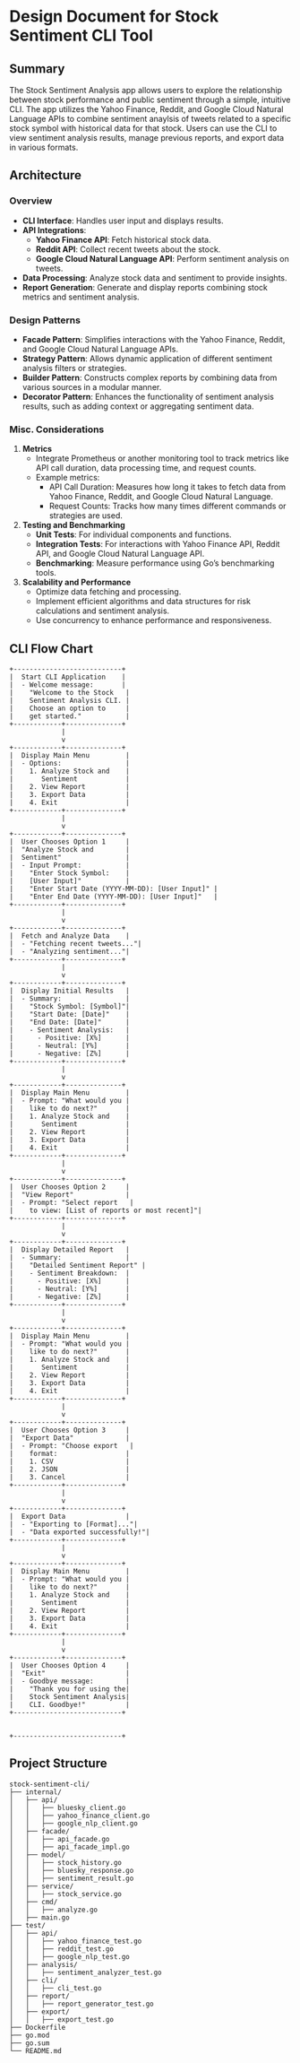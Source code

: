 # Design Document for Stock Sentiment CLI Tool
    
## Summary 
The Stock Sentiment Analysis app allows users to explore the relationship between stock performance and public sentiment through a simple, intuitive CLI. The app utilizes the Yahoo Finance, Reddit, and Google Cloud Natural Language APIs to combine sentiment anaylsis of tweets related to a specific stock symbol with historical data for that stock. Users can use the CLI to view sentiment analysis results, manage previous reports, and export data in various formats.

## Architecture 
### Overview 
- **CLI Interface**: Handles user input and displays results.
- **API Integrations**:
    - **Yahoo Finance API**: Fetch historical stock data.
    - **Reddit API**: Collect recent tweets about the stock.
    - **Google Cloud Natural Language API**: Perform sentiment analysis on tweets.
- **Data Processing**: Analyze stock data and sentiment to provide insights.
- **Report Generation**: Generate and display reports combining stock metrics and sentiment analysis.
### Design Patterns
  - **Facade Pattern**: Simplifies interactions with the Yahoo Finance, Reddit, and Google Cloud Natural Language APIs.
  - **Strategy Pattern**: Allows dynamic application of different sentiment analysis filters or strategies.
  - **Builder Pattern**: Constructs complex reports by combining data from various sources in a modular manner.
  - **Decorator Pattern**: Enhances the functionality of sentiment analysis results, such as adding context or aggregating sentiment data.
### Misc. Considerations
1. **Metrics**
    - Integrate Prometheus or another monitoring tool to track metrics like API call duration, data processing time, and request counts.
    - Example metrics:
        - API Call Duration: Measures how long it takes to fetch data from Yahoo Finance, Reddit, and Google Cloud Natural Language.
        - Request Counts: Tracks how many times different commands or strategies are used.
2. **Testing and Benchmarking**
    - **Unit Tests**: For individual components and functions.
    - **Integration Tests**: For interactions with Yahoo Finance API, Reddit API, and Google Cloud Natural Language API.
    - **Benchmarking**: Measure performance using Go’s benchmarking tools.
3. **Scalability and Performance**
    - Optimize data fetching and processing.
    - Implement efficient algorithms and data structures for risk calculations and sentiment analysis.
    - Use concurrency to enhance performance and responsiveness.
  
## CLI Flow Chart

```
+---------------------------+
|  Start CLI Application    |
|  - Welcome message:       |
|    "Welcome to the Stock   |
|    Sentiment Analysis CLI. |
|    Choose an option to     |
|    get started."           |
+------------+--------------+
             |
             v
+------------+--------------+
|  Display Main Menu         |
|  - Options:                |
|    1. Analyze Stock and    |
|       Sentiment            |
|    2. View Report          |
|    3. Export Data          |
|    4. Exit                 |
+------------+--------------+
             |
             v
+------------+--------------+
|  User Chooses Option 1     |
|  "Analyze Stock and        |
|  Sentiment"                |
|  - Input Prompt:           |
|    "Enter Stock Symbol:    |
|    [User Input]"           |
|    "Enter Start Date (YYYY-MM-DD): [User Input]" |
|    "Enter End Date (YYYY-MM-DD): [User Input]"   |
+------------+--------------+
             |
             v
+------------+--------------+
|  Fetch and Analyze Data    |
|  - "Fetching recent tweets..."|
|  - "Analyzing sentiment..."|
+------------+--------------+
             |
             v
+------------+--------------+
|  Display Initial Results   |
|  - Summary:                |
|    "Stock Symbol: [Symbol]"|
|    "Start Date: [Date]"    |
|    "End Date: [Date]"      |
|    - Sentiment Analysis:   |
|      - Positive: [X%]      |
|      - Neutral: [Y%]       |
|      - Negative: [Z%]      |
+------------+--------------+
             |
             v
+------------+--------------+
|  Display Main Menu         |
|  - Prompt: "What would you |
|    like to do next?"       |
|    1. Analyze Stock and    |
|       Sentiment            |
|    2. View Report          |
|    3. Export Data          |
|    4. Exit                 |
+------------+--------------+
             |
             v
+------------+--------------+
|  User Chooses Option 2     |
|  "View Report"             |
|  - Prompt: "Select report   |
|    to view: [List of reports or most recent]"|
+------------+--------------+
             |
             v
+------------+--------------+
|  Display Detailed Report   |
|  - Summary:                |
|    "Detailed Sentiment Report" |
|    - Sentiment Breakdown:  |
|      - Positive: [X%]      |
|      - Neutral: [Y%]       |
|      - Negative: [Z%]      |
+------------+--------------+
             |
             v
+------------+--------------+
|  Display Main Menu         |
|  - Prompt: "What would you |
|    like to do next?"       |
|    1. Analyze Stock and    |
|       Sentiment            |
|    2. View Report          |
|    3. Export Data          |
|    4. Exit                 |
+------------+--------------+
             |
             v
+------------+--------------+
|  User Chooses Option 3     |
|  "Export Data"             |
|  - Prompt: "Choose export   |
|    format:                 |
|    1. CSV                  |
|    2. JSON                 |
|    3. Cancel               |
+------------+--------------+
             |
             v
+------------+--------------+
|  Export Data               |
|  - "Exporting to [Format]..."|
|  - "Data exported successfully!"|
+------------+--------------+
             |
             v
+------------+--------------+
|  Display Main Menu         |
|  - Prompt: "What would you |
|    like to do next?"       |
|    1. Analyze Stock and    |
|       Sentiment            |
|    2. View Report          |
|    3. Export Data          |
|    4. Exit                 |
+------------+--------------+
             |
             v
+------------+--------------+
|  User Chooses Option 4     |
|  "Exit"                    |
|  - Goodbye message:        |
|    "Thank you for using the|
|    Stock Sentiment Analysis|
|    CLI. Goodbye!"          |
+---------------------------+


+---------------------------+

```

## Project Structure
```
stock-sentiment-cli/
├── internal/
│   ├── api/
│   │   ├── bluesky_client.go
│   │   ├── yahoo_finance_client.go
│   │   ├── google_nlp_client.go
│   ├── facade/
│   │   ├── api_facade.go
│   │   ├── api_facade_impl.go
│   ├── model/
│   │   ├── stock_history.go
│   │   ├── bluesky_response.go
│   │   ├── sentiment_result.go
│   ├── service/
│   │   ├── stock_service.go
│   ├── cmd/
│   │   ├── analyze.go
│   ├── main.go
├── test/
│   ├── api/
│   │   ├── yahoo_finance_test.go
│   │   ├── reddit_test.go
│   │   ├── google_nlp_test.go
│   ├── analysis/
│   │   ├── sentiment_analyzer_test.go
│   ├── cli/
│   │   ├── cli_test.go
│   ├── report/
│   │   ├── report_generator_test.go
│   ├── export/
│   │   ├── export_test.go
├── Dockerfile
├── go.mod
├── go.sum
└── README.md

```